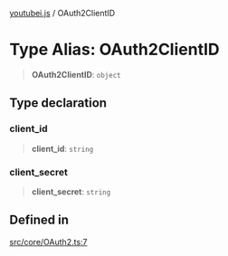 [youtubei.js](../README.md) / OAuth2ClientID

# Type Alias: OAuth2ClientID

> **OAuth2ClientID**: `object`

## Type declaration

### client\_id

> **client\_id**: `string`

### client\_secret

> **client\_secret**: `string`

## Defined in

[src/core/OAuth2.ts:7](https://github.com/LuanRT/YouTube.js/blob/4ae0cc5c523a2080e68d6c0c1437c78fe318ea30/src/core/OAuth2.ts#L7)
